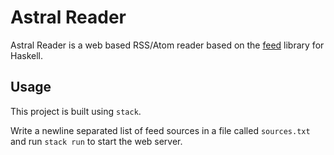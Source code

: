 # Astral Reader

Astral Reader is a web based RSS/Atom reader based on the [feed](https://hackage.haskell.org/package/feed) library for Haskell.

## Usage

This project is built using `stack`.

Write a newline separated list of feed sources in a file called `sources.txt` and run `stack run` to start the web server.
